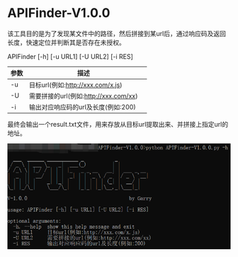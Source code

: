 # APIFinder-V1.0.0

该工具目的是为了发现某文件中的路径，然后拼接到某url后，通过响应码及返回长度，快速定位并判断其是否存在未授权。

APIFinder [-h] [-u URL1] [-U URL2] [-i RES]

| 参数 | 描述                                  |      |
| ---- | ------------------------------------- | ---- |
| -u   | 目标url(例如:http://xxx.com/x.js)     |      |
| -U   | 需要拼接的url(例如:http://xxx.com/xx) |      |
| -i   | 输出对应响应码的url及长度(例如:200)   |      |

最终会输出一个result.txt文件，用来存放从目标url提取出来、并拼接上指定url的地址。

![image-20240131101801277](https://github.com/duduwjr/APIFinder/blob/main/img/image-20240131101801277.png)
